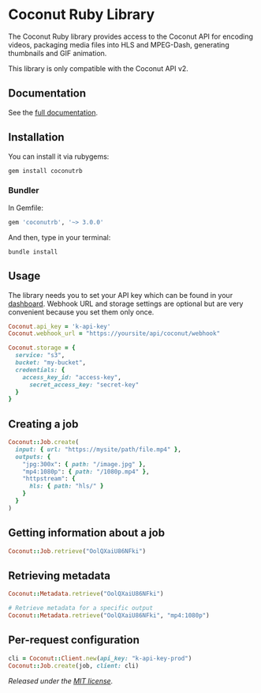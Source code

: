 # Coconut Ruby Library

The Coconut Ruby library provides access to the Coconut API for encoding videos, packaging media files into HLS and MPEG-Dash, generating thumbnails and GIF animation.

This library is only compatible with the Coconut API v2.

## Documentation

See the [full documentation](https://docs.coconut.co).

## Installation

You can install it via rubygems:

```console
gem install coconutrb
```

### Bundler

In Gemfile:

```ruby
gem 'coconutrb', '~> 3.0.0'
```

And then, type in your terminal:

```console
bundle install
```

## Usage

The library needs you to set your API key which can be found in your [dashboard](https://app.coconut.co/api). Webhook URL and storage settings are optional but are very convenient because you set them only once.

```ruby
Coconut.api_key = 'k-api-key'
Coconut.webhook_url = "https://yoursite/api/coconut/webhook"

Coconut.storage = {
  service: "s3",
  bucket: "my-bucket",
  credentials: {
    access_key_id: "access-key",
      secret_access_key: "secret-key"
  }
}
```

## Creating a job

```ruby
Coconut::Job.create(
  input: { url: "https://mysite/path/file.mp4" },
  outputs: {
    "jpg:300x": { path: "/image.jpg" },
    "mp4:1080p": { path: "/1080p.mp4" },
    "httpstream": {
      hls: { path: "hls/" }
    }
  }
)
```

## Getting information about a job

```ruby
Coconut::Job.retrieve("OolQXaiU86NFki")
```

## Retrieving metadata

```ruby
Coconut::Metadata.retrieve("OolQXaiU86NFki")

# Retrieve metadata for a specific output
Coconut::Metadata.retrieve("OolQXaiU86NFki", "mp4:1080p")
```

## Per-request configuration

```ruby
cli = Coconut::Client.new(api_key: "k-api-key-prod")
Coconut::Job.create(job, client: cli)
```

*Released under the [MIT license](http://www.opensource.org/licenses/mit-license.php).*